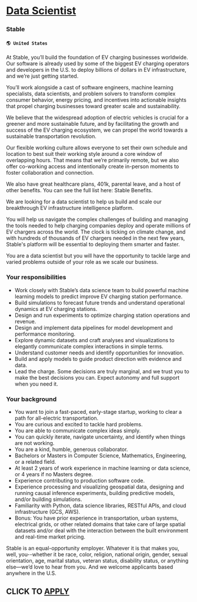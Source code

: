 # [Data Scientist](https://www.remotewlb.com/apply/data-scientist-75909)  
### Stable  
#### `🌎 United States`  

At Stable, you’ll build the foundation of EV charging businesses worldwide. Our software is already used by some of the biggest EV charging operators and developers in the U.S. to deploy billions of dollars in EV infrastructure, and we’re just getting started.

You’ll work alongside a cast of software engineers, machine learning specialists, data scientists, and problem solvers to transform complex consumer behavior, energy pricing, and incentives into actionable insights that propel charging businesses toward greater scale and sustainability.

We believe that the widespread adoption of electric vehicles is crucial for a greener and more sustainable future, and by facilitating the growth and success of the EV charging ecosystem, we can propel the world towards a sustainable transportation revolution.

Our flexible working culture allows everyone to set their own schedule and location to best suit their working style around a core window of overlapping hours. That means that we’re primarily remote, but we also offer co-working access and intentionally create in-person moments to foster collaboration and connection.

We also have great healthcare plans, 401k, parental leave, and a host of other benefits. You can see the full list here: Stable Benefits.

We are looking for a data scientist to help us build and scale our breakthrough EV infrastructure intelligence platform.

You will help us navigate the complex challenges of building and managing the tools needed to help charging companies deploy and operate millions of EV chargers across the world. The clock is ticking on climate change, and with hundreds of thousands of EV chargers needed in the next few years, Stable's platform will be essential to deploying them smarter and faster.

You are a data scientist but you will have the opportunity to tackle large and varied problems outside of your role as we scale our business.

### Your responsibilities

  * Work closely with Stable’s data science team to build powerful machine learning models to predict improve EV charging station performance.
  * Build simulations to forecast future trends and understand operational dynamics at EV charging stations.
  * Design and run experiments to optimize charging station operations and revenue.
  * Design and implement data pipelines for model development and performance monitoring.
  * Explore dynamic datasets and craft analyses and visualizations to elegantly communicate complex interactions in simple terms. 
  * Understand customer needs and identify opportunities for innovation.
  * Build and apply models to guide product direction with evidence and data.
  * Lead the charge. Some decisions are truly marginal, and we trust you to make the best decisions you can. Expect autonomy and full support when you need it.

### Your background

  * You want to join a fast-paced, early-stage startup, working to clear a path for all-electric transportation.
  * You are curious and excited to tackle hard problems.
  * You are able to communicate complex ideas simply.
  * You can quickly iterate, navigate uncertainty, and identify when things are not working.
  * You are a kind, humble, generous collaborator.
  * Bachelors or Masters in Computer Science, Mathematics, Engineering, or a related field.
  * At least 2 years of work experience in machine learning or data science, or 4 years if no Masters degree.
  * Experience contributing to production software code.
  * Experience processing and visualizing geospatial data, designing and running causal inference experiments, building predictive models, and/or building simulations.
  * Familiarity with Python, data science libraries, RESTful APIs, and cloud infrastructure (GCS, AWS).
  * Bonus: You have prior experience in transportation, urban systems, electrical grids, or other related domains that take care of large spatial datasets and/or deal with the interaction between the built environment and real-time market pricing.

Stable is an equal-opportunity employer. Whatever it is that makes you, well, you--whether it be race, color, religion, national origin, gender, sexual orientation, age, marital status, veteran status, disability status, or anything else—we’d love to hear from you. And we welcome applicants based anywhere in the U.S.

  
## CLICK TO [APPLY](https://www.remotewlb.com/apply/data-scientist-75909)

